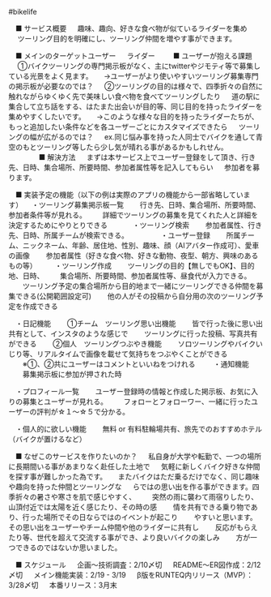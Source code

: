 #bikelife

　■ サービス概要
　  趣味、趣向、好きな食べ物が似ているライダーを集め
　  ツーリング目的を明確にし、ツーリング仲間を増やす事ができます。

　■ メインのターゲットユーザー
　  ライダー
　
　■ ユーザーが抱える課題
　  ①バイクツーリングの専門掲示板がなく、主にtwitterやジモティ等で募集している光景をよく見ます。
　  →ユーザーがより使いやすいツーリング募集専門の掲示板が必要なのでは？
　  ②ツーリングの目的は様々で、四季折々の自然に触れながらゆくゆく先で美味しい食べ物を食べてツーリングしたり
　  道の駅に集合して立ち話をする、はたまた出会いが目的等、同じ目的を持ったライダーを集めやすくしたいです。
　  →このような様々な目的を持ったライダーたちが、もっと追加したい条件などを各ユーザーごとにカスタマイズできたら
　  ツーリングの幅が広がるのでは？
　  ex.同じ悩み事を持った人同士でバイクを通して青空のもとツーリング等したら少し気が晴れる事があるかもしれせん。
　　　
　■ 解決方法
　  まずは本サービス上でユーザー登録をして頂き、行き先、日時、集合場所、所要時間、参加者属性等を記入してもらい
　  参加者を募ります。

　■ 実装予定の機能（以下の例は実際のアプリの機能から一部省略しています）
　・ツーリング募集掲示板一覧
　　行き先、日時、集合場所、所要時間、参加者条件等が見れる。
　　詳細でツーリングの募集を見てくれた人と詳細を決定するためにやりとりできる
　　
　・ツーリング検索
　　参加者属性、行き先、日時、所属チームが検索できる。
　　　
　・ユーザー登録
　　所属チーム、ニックネーム、年齢、居住地、性別、趣味、顔（AIアバター作成可）、愛車の画像
　　参加者属性（好きな食べ物、好きな動物、夜型、朝方、興味のあるもの等）
　
　・ツーリング作成
　　ツーリングの目的【無しでもOK】、目的地、日時、
　　集合場所、所要時間、参加者属性等、昼食代が入力できる。
　　ツーリング予定の集合場所から目的地まで一緒にツーリングできる仲間を募集できる(公開範囲設定可)
　　他の人がその投稿から自分用の次のツーリング予定を作成できる

　・日記機能
　　①チーム　ツーリング思い出機能
　　皆で行った後に思い出共有として、インスタのような感じで
　　ツーリングに行った投稿、写真共有ができる
　　②個人　ツーリングつぶやき機能
　　ソロツーリングやバイクいじり等、リアルタイムで画像を載せて気持ちをつぶやくことができる
　　※①、②共にユーザーはコメントといいねをつけれる
　
　・通知機能
　　募集掲示板に参加が押された時

　・プロフィール一覧
　　ユーザー登録時の情報と作成した掲示板、お気に入りの募集とユーザーが見れる。
　　フォローとフォローワー、一緒に行ったユーザーの評判が☆１〜☆５で分かる。

　・個人的に欲しい機能
　　無料 or 有料駐輪場共有、旅先でのおすすめホテル（バイクが置けるなど）

　■ なぜこのサービスを作りたいのか？
　  私自身が大学や転勤で、一つの場所に長期間いる事があまりなく赴任した土地で
　  気軽に新しくバイク好きな仲間を探す事が難しかった為です。
　  またバイクはただ乗るだけでなく、同じ趣味や趣向を持った仲間とツーリングな
　  らではの思い出を作る事ができます。四季折々の暑さや寒さを肌で感じやすく、
　　突然の雨に襲わて雨宿りしたり、山頂付近では太陽を近く感じたり、その時の感
　　情を共有できる乗り物であり、行った場所でその日ならではのイベントが起こり
　　やすいと思います。その思い出をユーザーやチーム仲間や他のライダーに共有し
　　反応がもらえたり等、世代を超えて交流する事ができ、より良いバイクの楽しみ
　　方が一つできるのではないか思いました。

　■ スケジュール
　  企画〜技術調査：2/10〆切
　  README〜ER図作成：2/12 〆切
 　 メイン機能実装：2/19 - 3/19
　  β版をRUNTEQ内リリース（MVP）：3/28〆切
　  本番リリース：3月末 
